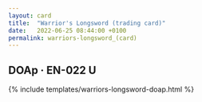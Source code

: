 ```yaml
---
layout: card
title:  "Warrior's Longsword (trading card)"
date:   2022-06-25 08:44:00 +0100
permalink: warriors-longsword_(card)
---
```


## DOAp &middot; EN-022 U

{% include templates/warriors-longsword-doap.html %}